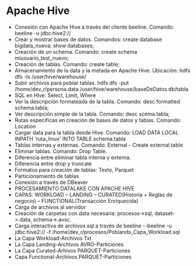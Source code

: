 <h1>Apache Hive</h1>
<ul>
<li>Conexión con Apache Hive a través del cliente beeline. Comando: beeline -u jdbc:hive2://</li>
<li>Crear y mostrar bases de datos. Comandos: create database bigdata_nueva; show databases;</li>
<li>Creación de un schema. Comando: create schema miusuario_test_nuevo;</li>
<li>Creación de tablas. Comando: create table;</li>
<li>Almacenamiento de la data y la metada en Apache Hive. Ubicación: hdfs dfs -ls /user/hive/warehouse/</li>
<li>Subir archivos para poblar tablas. hdfs dfs -put /home/dev_r/persona.data /user/hive/warehouse/baseDeDatos.db/tabla</li>
<li>SQL en Hive: Select, Limit, Where</li>
<li>Ver la descripción formateada de la tabla. Comando: desc formatted schema.tabla;</li>
<li>Ver descripción simple de la tabla. Comando: desc scema.tabla;</li>
<li>Rutas específicas en creación de bases de datos y tablas. Comando: Location</li>
<li>Cargar data para la tabla desde Hive. Comando: LOAD DATA LOCAL INPATH 'ruta_linux' INTO TABLE schema.tabla</li>
<li>Tablas internas y externas. Comando: External - Create external table</li>
<li>Eliminar tablas. Comando: Drop Table.</li>
<li>Diferencia entre eliminar tabla interna y externa.</li>
<li>Diferencia entre drop y truncate</li>
<li>Formatos para creación de tablas: Texto, Parquet</li>
<li>Particionamiento de tablas</li>
<li>Conexión a través de DBeaver</li>
<li>PROCESAMIENTO DATALAKE CON APACHE HIVE</li>
<li>CAPAS: WORKLOAD – LANDING – CURATED(Historia + Reglas de negocio) – FUNCTIONAL(Transacción Enriquecida)</li>
<li>Carga de archivos al servidor</li>
<li>Creación de carpetas con data necesaria: procesos->sql, dataset->.data, schema->.avsc.</li>
<li>Carga interactiva de archivos sql a través de beeline --beeline -u jdbc:hive2:// -f /home/dev_r/procesos/Poblando_Capa_Workload.sql</li>
<li>La Capa Workload-Archivos Txt</li>
<li>La Capa Landing-Archivos AVRO-Particiones</li>
<li>La Capa Curated-Arhivos PARQUET-Particiones</li>
<li>Capa Functional-Archivos PARQUET-Particiones</li>
</ul>


